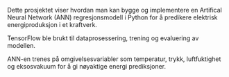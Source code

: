 Dette prosjektet viser hvordan man kan bygge og implementere en Artifical Neural Network (ANN) regresjonsmodell i Python for å predikere elektrisk energiproduksjon i et kraftverk. 

TensorFlow ble brukt til dataprosessering, trening og evaluering av modellen.

ANN-en trenes på omgivelsesvariabler som temperatur, trykk, luftfuktighet og eksosvakuum for å gi nøyaktige energi prediksjoner.

